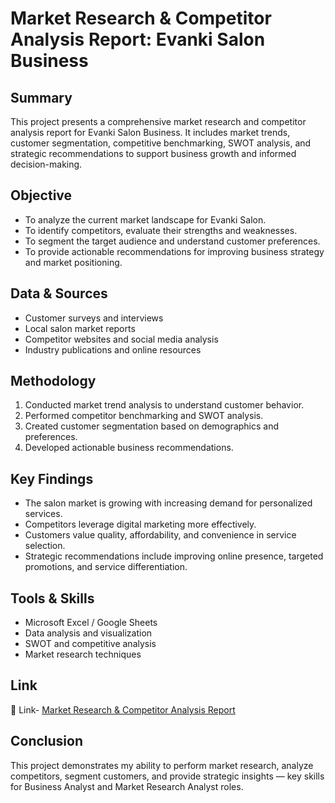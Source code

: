 
# Market Research & Competitor Analysis Report: Evanki Salon Business

## Summary
This project presents a comprehensive market research and competitor analysis report for Evanki Salon Business. 
It includes market trends, customer segmentation, competitive benchmarking, SWOT analysis, and strategic recommendations 
to support business growth and informed decision-making.

## Objective
- To analyze the current market landscape for Evanki Salon.  
- To identify competitors, evaluate their strengths and weaknesses.  
- To segment the target audience and understand customer preferences.  
- To provide actionable recommendations for improving business strategy and market positioning.

## Data & Sources
- Customer surveys and interviews  
- Local salon market reports  
- Competitor websites and social media analysis  
- Industry publications and online resources

## Methodology
1. Conducted market trend analysis to understand customer behavior.  
2. Performed competitor benchmarking and SWOT analysis.  
3. Created customer segmentation based on demographics and preferences.  
4. Developed actionable business recommendations.

## Key Findings
- The salon market is growing with increasing demand for personalized services.  
- Competitors leverage digital marketing more effectively.  
- Customers value quality, affordability, and convenience in service selection.  
- Strategic recommendations include improving online presence, targeted promotions, and service differentiation.

## Tools & Skills
- Microsoft Excel / Google Sheets  
- Data analysis and visualization  
- SWOT and competitive analysis  
- Market research techniques

## Link
🔗 Link- [Market Research & Competitor Analysis Report](https://github.com/seemaacharya/Market-Research-Analysis/blob/main/Market%20Research%20%26%20Competitor%20Analysis%20Report_Evanki%20Salon%20Business.pdf)

## Conclusion
This project demonstrates my ability to perform market research, analyze competitors, segment customers, and provide strategic insights — key skills for Business Analyst and Market Research Analyst roles.

